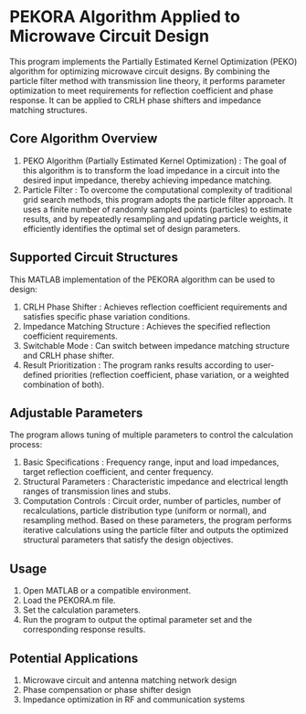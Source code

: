 # PEKORA Algorithm Applied to Microwave Circuit Design 
This program implements the Partially Estimated Kernel Optimization (PEKO) algorithm for optimizing microwave circuit designs. By combining the particle filter method with transmission line theory, it performs parameter optimization to meet requirements for reflection coefficient and phase response. It can be applied to CRLH phase shifters and impedance matching structures.

## Core Algorithm Overview
1. PEKO Algorithm (Partially Estimated Kernel Optimization) : The goal of this algorithm is to transform the load impedance in a circuit into the desired input impedance, thereby achieving impedance matching.
2. Particle Filter : To overcome the computational complexity of traditional grid search methods, this program adopts the particle filter approach. It uses a finite number of randomly sampled points (particles) to estimate results, and by repeatedly resampling and updating particle weights, it efficiently identifies the optimal set of design parameters.

## Supported Circuit Structures
This MATLAB implementation of the PEKORA algorithm can be used to design:
1. CRLH Phase Shifter : Achieves reflection coefficient requirements and satisfies specific phase variation conditions.
2. Impedance Matching Structure : Achieves the specified reflection coefficient requirements.
3. Switchable Mode : Can switch between impedance matching structure and CRLH phase shifter.
4. Result Prioritization : The program ranks results according to user-defined priorities (reflection coefficient, phase variation, or a weighted combination of both).

## Adjustable Parameters
The program allows tuning of multiple parameters to control the calculation process:
1. Basic Specifications : Frequency range, input and load impedances, target reflection coefficient, and center frequency.
2. Structural Parameters : Characteristic impedance and electrical length ranges of transmission lines and stubs.
3. Computation Controls : Circuit order, number of particles, number of recalculations, particle distribution type (uniform or normal), and resampling method.
Based on these parameters, the program performs iterative calculations using the particle filter and outputs the optimized structural parameters that satisfy the design objectives.

## Usage
1. Open MATLAB or a compatible environment.
2. Load the PEKORA.m file.
3. Set the calculation parameters.
4. Run the program to output the optimal parameter set and the corresponding response results.

## Potential Applications
1. Microwave circuit and antenna matching network design
2. Phase compensation or phase shifter design
3. Impedance optimization in RF and communication systems
